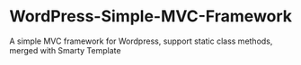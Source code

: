 WordPress-Simple-MVC-Framework
==============================

A simple MVC framework for Wordpress, support static class methods, merged with Smarty Template